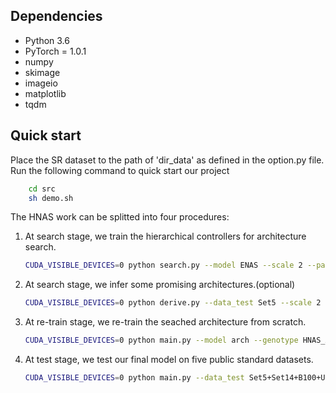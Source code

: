 ## Dependencies
* Python 3.6
* PyTorch = 1.0.1
* numpy
* skimage
* imageio
* matplotlib
* tqdm


## Quick start 
Place the SR dataset to the path of  'dir_data' as defined in  the option.py file.  
Run the following command to quick start our project


```bash
    cd src       
    sh demo.sh
```


The HNAS work can be splitted into four procedures:  
1. At search stage, we train the hierarchical controllers for architecture search.  
    ```bash
    CUDA_VISIBLE_DEVICES=0 python search.py --model ENAS --scale 2 --patch_size 96 --save search_model --reset --data_test Set5 --layers 12 --init_channels 8 --entropy_coeff 1 --lr 0.001 --epoch 400 --flops_scale 0.2
    ```

2. At search stage, we infer some promising architectures.(optional)
    ```bash
    CUDA_VISIBLE_DEVICES=0 python derive.py --data_test Set5 --scale 2 --pre_train  ../experiment/search_model/model/model_best.pt  --test_only --self_ensemble --save_results --save result/ --train_controller False --model ENAS --layer 12 --init_channels 8 --seed 1  
    ```

3. At re-train stage, we re-train the seached architecture from scratch. 
    ```bash
    CUDA_VISIBLE_DEVICES=0 python main.py --model arch --genotype HNAS_A --scale 2 --patch_size 96 --save retrain_result --reset --data_test Set5 --data_range 1-800/801-810 --layers 12 --init_channels 64 --lr 1e-3 --epoch 300 --upsampling_Pos 9 --n_GPUs 1
    ```

3. At test stage, we test our final model on five public standard datasets. 
    ```bash
    CUDA_VISIBLE_DEVICES=0 python main.py --data_test Set5+Set14+B100+Urban100+Manga109 --data_range 801-900 --scale 2 --pre_train  ../experiment/retrain_result/model/model_best.pt  --test_only --self_ensemble --save_results --save result_arch/ --train_controller False --model arch --genotype HNAS_A --layer 12 --init_channels 64 --upsampling_Pos 9
    ```


